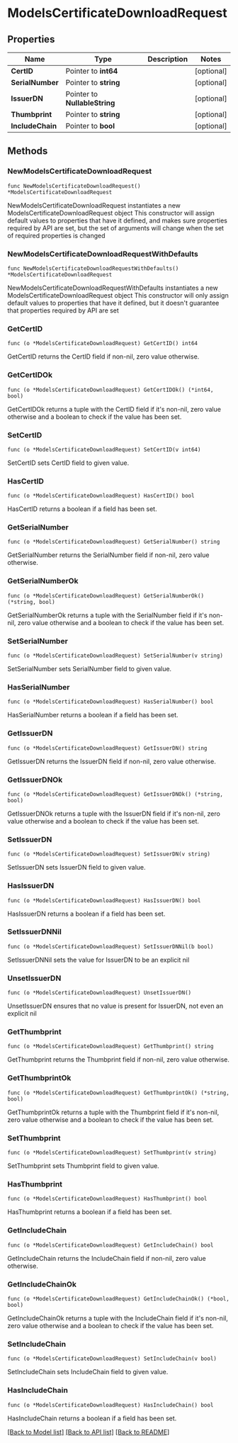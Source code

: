 # ModelsCertificateDownloadRequest

## Properties

Name | Type | Description | Notes
------------ | ------------- | ------------- | -------------
**CertID** | Pointer to **int64** |  | [optional] 
**SerialNumber** | Pointer to **string** |  | [optional] 
**IssuerDN** | Pointer to **NullableString** |  | [optional] 
**Thumbprint** | Pointer to **string** |  | [optional] 
**IncludeChain** | Pointer to **bool** |  | [optional] 

## Methods

### NewModelsCertificateDownloadRequest

`func NewModelsCertificateDownloadRequest() *ModelsCertificateDownloadRequest`

NewModelsCertificateDownloadRequest instantiates a new ModelsCertificateDownloadRequest object
This constructor will assign default values to properties that have it defined,
and makes sure properties required by API are set, but the set of arguments
will change when the set of required properties is changed

### NewModelsCertificateDownloadRequestWithDefaults

`func NewModelsCertificateDownloadRequestWithDefaults() *ModelsCertificateDownloadRequest`

NewModelsCertificateDownloadRequestWithDefaults instantiates a new ModelsCertificateDownloadRequest object
This constructor will only assign default values to properties that have it defined,
but it doesn't guarantee that properties required by API are set

### GetCertID

`func (o *ModelsCertificateDownloadRequest) GetCertID() int64`

GetCertID returns the CertID field if non-nil, zero value otherwise.

### GetCertIDOk

`func (o *ModelsCertificateDownloadRequest) GetCertIDOk() (*int64, bool)`

GetCertIDOk returns a tuple with the CertID field if it's non-nil, zero value otherwise
and a boolean to check if the value has been set.

### SetCertID

`func (o *ModelsCertificateDownloadRequest) SetCertID(v int64)`

SetCertID sets CertID field to given value.

### HasCertID

`func (o *ModelsCertificateDownloadRequest) HasCertID() bool`

HasCertID returns a boolean if a field has been set.

### GetSerialNumber

`func (o *ModelsCertificateDownloadRequest) GetSerialNumber() string`

GetSerialNumber returns the SerialNumber field if non-nil, zero value otherwise.

### GetSerialNumberOk

`func (o *ModelsCertificateDownloadRequest) GetSerialNumberOk() (*string, bool)`

GetSerialNumberOk returns a tuple with the SerialNumber field if it's non-nil, zero value otherwise
and a boolean to check if the value has been set.

### SetSerialNumber

`func (o *ModelsCertificateDownloadRequest) SetSerialNumber(v string)`

SetSerialNumber sets SerialNumber field to given value.

### HasSerialNumber

`func (o *ModelsCertificateDownloadRequest) HasSerialNumber() bool`

HasSerialNumber returns a boolean if a field has been set.

### GetIssuerDN

`func (o *ModelsCertificateDownloadRequest) GetIssuerDN() string`

GetIssuerDN returns the IssuerDN field if non-nil, zero value otherwise.

### GetIssuerDNOk

`func (o *ModelsCertificateDownloadRequest) GetIssuerDNOk() (*string, bool)`

GetIssuerDNOk returns a tuple with the IssuerDN field if it's non-nil, zero value otherwise
and a boolean to check if the value has been set.

### SetIssuerDN

`func (o *ModelsCertificateDownloadRequest) SetIssuerDN(v string)`

SetIssuerDN sets IssuerDN field to given value.

### HasIssuerDN

`func (o *ModelsCertificateDownloadRequest) HasIssuerDN() bool`

HasIssuerDN returns a boolean if a field has been set.

### SetIssuerDNNil

`func (o *ModelsCertificateDownloadRequest) SetIssuerDNNil(b bool)`

 SetIssuerDNNil sets the value for IssuerDN to be an explicit nil

### UnsetIssuerDN
`func (o *ModelsCertificateDownloadRequest) UnsetIssuerDN()`

UnsetIssuerDN ensures that no value is present for IssuerDN, not even an explicit nil
### GetThumbprint

`func (o *ModelsCertificateDownloadRequest) GetThumbprint() string`

GetThumbprint returns the Thumbprint field if non-nil, zero value otherwise.

### GetThumbprintOk

`func (o *ModelsCertificateDownloadRequest) GetThumbprintOk() (*string, bool)`

GetThumbprintOk returns a tuple with the Thumbprint field if it's non-nil, zero value otherwise
and a boolean to check if the value has been set.

### SetThumbprint

`func (o *ModelsCertificateDownloadRequest) SetThumbprint(v string)`

SetThumbprint sets Thumbprint field to given value.

### HasThumbprint

`func (o *ModelsCertificateDownloadRequest) HasThumbprint() bool`

HasThumbprint returns a boolean if a field has been set.

### GetIncludeChain

`func (o *ModelsCertificateDownloadRequest) GetIncludeChain() bool`

GetIncludeChain returns the IncludeChain field if non-nil, zero value otherwise.

### GetIncludeChainOk

`func (o *ModelsCertificateDownloadRequest) GetIncludeChainOk() (*bool, bool)`

GetIncludeChainOk returns a tuple with the IncludeChain field if it's non-nil, zero value otherwise
and a boolean to check if the value has been set.

### SetIncludeChain

`func (o *ModelsCertificateDownloadRequest) SetIncludeChain(v bool)`

SetIncludeChain sets IncludeChain field to given value.

### HasIncludeChain

`func (o *ModelsCertificateDownloadRequest) HasIncludeChain() bool`

HasIncludeChain returns a boolean if a field has been set.


[[Back to Model list]](../README.md#documentation-for-models) [[Back to API list]](../README.md#documentation-for-api-endpoints) [[Back to README]](../README.md)


